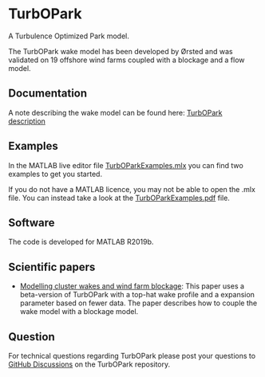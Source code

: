 # TurbOPark
A Turbulence Optimized Park model.

The TurbOPark wake model has been developed by Ørsted and was validated on 19 offshore wind farms coupled with a blockage and a flow model.

## Documentation
A note describing the wake model can be found here: [TurbOPark description](https://github.com/OrstedRD/TurbOPark/blob/main/TurbOPark%20description.pdf)

## Examples
In the MATLAB live editor file [TurbOParkExamples.mlx](https://github.com/OrstedRD/TurbOPark/blob/main/TurbOParkExamples.mlx) you can find two examples to get you started.

If you do not have a MATLAB licence, you may not be able to open the .mlx file. You can instead take a look at the [TurbOParkExamples.pdf](https://github.com/OrstedRD/TurbOPark/blob/main/TurbOParkExamples.pdf) file. 

## Software
The code is developed for MATLAB R2019b.

## Scientific papers
- [Modelling cluster wakes and wind farm blockage](https://iopscience.iop.org/article/10.1088/1742-6596/1618/6/062072): This paper uses a beta-version of TurbOPark with a top-hat wake profile and a expansion parameter based on fewer data. The paper describes how to couple the wake model with a blockage model.

## Question
For technical questions regarding TurbOPark please post your questions to [GitHub Discussions](https://github.com/OrstedRD/TurbOPark/discussions) on the TurbOPark repository. 
